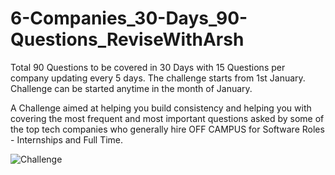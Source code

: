 # 6-Companies_30-Days_90-Questions_ReviseWithArsh
Total 90 Questions to be covered in 30 Days with 15 Questions per company updating every 5 days. The challenge starts from 1st January. Challenge can be started anytime in the month of January.

A Challenge aimed at helping you build consistency and helping you with covering the most frequent and most important questions asked by some of the top tech companies who generally hire OFF CAMPUS for Software Roles - Internships and Full Time.

![Challenge](https://github.com/Vimal2023/6-Companies_30-Days_90-Questions_ReviseWithArsh/assets/78069624/fa32aa3c-b36f-4805-b279-c0ab6319158e)
